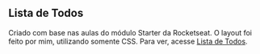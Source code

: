 ## Lista de Todos
Criado com base nas aulas do módulo Starter da Rocketseat. O layout foi feito por mim, utilizando somente CSS.
Para ver, acesse [Lista de Todos]().